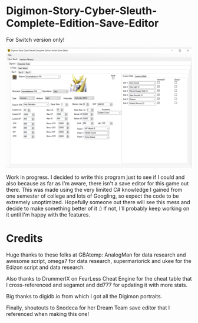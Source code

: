 # Digimon-Story-Cyber-Sleuth-Complete-Edition-Save-Editor
For Switch version only!

![Screenshot of program](Screenshot.png "Screenshot of editor")

Work in progress.
I decided to write this program just to see if I could and also because as far as I'm aware, there isn't a save editor for this game out there. This was made using the very limited C# knowledge I gained from one semester of college and lots of Googling, so expect the code to be extremely unoptimized. Hopefully someone out there will see this mess and decide to make something better of it :)  If not, I'll probably keep working on it until I'm happy with the features.

# Credits
Huge thanks to these folks at GBAtemp: AnalogMan for data research and awesome script, omega7 for data research, supermariorick and ukee for the Edizon script and data research.

Also thanks to DrummerIX on FearLess Cheat Engine for the cheat table that I cross-referenced and segamot and dd777 for updating it with more stats.

Big thanks to digidb.io from which I got all the Digimon portraits.

Finally, shoutouts to Snodeca for her Dream Team save editor that I referenced when making this one!
